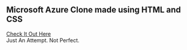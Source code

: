 ## Microsoft Azure Clone made using HTML and CSS
[Check It Out Here](https://vishakhanpillai.github.io/Microsoft-Azure-Clone/)
<br>
Just An Attempt. Not Perfect.
